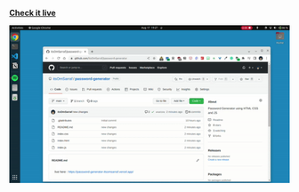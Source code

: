  

[**Check it live**](https://password-generator-itsomsarraf.vercel.app)<br>

 

<p align = center>
<img src="https://github.com/abhaytaras7/password-generator/blob/main/assets/password-generator.gif"style=width:800px;"/>

</p>
